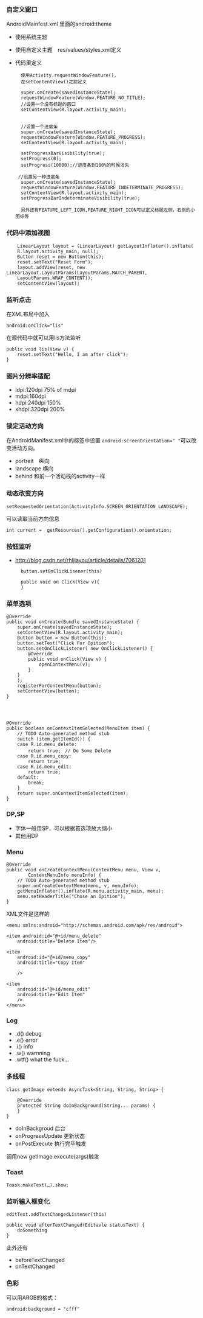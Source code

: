 ### 自定义窗口　

AndroidMainfest.xml 里面的android:theme

* 使用系统主题
* 使用自定义主题　res/values/styles.xml定义
* 代码里定义

		使用Activity.requestWindowFeature(),
		在setContentView()之前定义
		
		super.onCreate(savedInstanceState);
		requestWindowFeature(Window.FEATURE_NO_TITLE);
		//设置一个没有标题的窗口
		setContentView(R.layout.activity_main);
		
			
		//设置一个进度条
		super.onCreate(savedInstanceState);
	    requestWindowFeature(Window.FEATURE_PROGRESS);
	    setContentView(R.layout.activity_main);
	    
	    setProgressBarVisibility(true);
	    setProgress(0);
	    setProgress(10000);//进度条到100%的时候消失
	    
	   //设置另一种进度条
		super.onCreate(savedInstanceState);
		requestWindowFeature(Window.FEATURE_INDETERMINATE_PROGRESS);
		setContentView(R.layout.activity_main);
		setProgressBarIndeterminateVisibility(true);
		
		另外还有FEATURE_LEFT_ICON,FEATURE_RIGHT_ICON可以定义标题左侧，右侧的小图标等
		
### 代码中添加视图

		LinearLayout layout = (LinearLayout) getLayoutInflater().inflate(
        R.layout.activity_main, null);
        Button reset = new Button(this);
        reset.setText("Reset Form");
        layout.addView(reset, new LinearLayout.LayoutParams(LayoutParams.MATCH_PARENT,
        LayoutParams.WRAP_CONTENT));
        setContentView(layout);
           		
           		
### 监听点击

在XML布局中加入

	android:onClick="lis"    		
		
在源代码中就可以用lis方法监听

	public void lis(View v) {
		reset.setText("Hello, I am after click");
   	}
   	
### 图片分辨率适配

- ldpi:120dpi  75% of mdpi
- mdpi:160dpi
- hdpi:240dpi   150%
- xhdpi:320dpi   200%

### 锁定活动方向

在AndroidManifest.xml中的<activity>标签中设置
	`android:screenOrientation=" "`可以改变活动方向。
	
- portrait　纵向
- landscape 横向
- behind 和前一个活动栈的activity一样

### 动态改变方向

	setRequestedOrientation(ActivityInfo.SCREEN_ORIENTATION_LANDSCAPE);

可以读取当前方向信息


	int current =  getResources().getConfiguration().orientation;


	


### 按钮监听

- http://blog.csdn.net/rhljiayou/article/details/7061201

		button.setOnClickLisener(this)
		
		public void on Click(View v){ 
		}


### 菜单选项

    @Override
    public void onCreate(Bundle savedInstanceState) {
        super.onCreate(savedInstanceState);
        setContentView(R.layout.activity_main);
        Button button = new Button(this);
        button.setText("Click For Opition");
        button.setOnClickListener( new OnClickListener() {
			@Override
			public void onClick(View v) {
				openContextMenu(v);
			}
        }
		);
        registerForContextMenu(button);
        setContentView(button);
    }

   
    
    
    @Override
	public boolean onContextItemSelected(MenuItem item) {
		// TODO Auto-generated method stub
		switch (item.getItemId()) {
		case R.id.menu_delete:
			return true;　// Do Some Delete
		case R.id.menu_copy:
			return true;
		case R.id.menu_edit:
			return true;
		default:
			break;
		}
		return super.onContextItemSelected(item);
	}
### DP,SP
-  字体一般用SP，可以根据首选项放大缩小
-  其他用DP


### Menu

	@Override
	public void onCreateContextMenu(ContextMenu menu, View v,
			ContextMenuInfo menuInfo) {
		// TODO Auto-generated method stub
		super.onCreateContextMenu(menu, v, menuInfo);
		getMenuInflater().inflate(R.menu.activity_main, menu);
		menu.setHeaderTitle("Chose an Opition");
	}

XML文件是这样的

	<menu xmlns:android="http://schemas.android.com/apk/res/android">
    
    <item android:id="@+id/menu_delete"
        android:title="Delete Item"/>
    
    <item 
        android:id="@+id/menu_copy"
        android:title="Copy Item"
        
        />
    
    <item 
        android:id="@+id/menu_edit"
        android:title="Edit Item"
        />
	</menu>

		
### Log
- .d() debug
- .e() error
- .i() info
- .w() warnning
- .wtf() what the fuck…

### 多线程

	class getImage extends AsyncTask<String, String, String> {

		@Override
		protected String doInBackground(String... params) {
		}
    }
    
 - doInBackgroud  后台
 - onProgressUpdate 更新状态
 - onPostExecute 执行完毕触发
 
 调用new getImage.execute(args)触发
 
### Toast
	Toask.makeText(…).show;
### 监听输入框变化

	editText.addTextChangedListener(this)
	
	public void afterTextChanged(Editavle statusText) {
		doSomething
	}
此外还有

- beforeTextChanged
- onTextChanged

### 色彩
可以用ARGB的格式：
	
	android:background = "cfff"
	
			